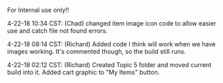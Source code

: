 For Internal use only!!

4-22-18 10:34 CST: (Chad) changed item image icon code to allow easier use and catch file not found errors.

4-22-18 08:14 CST: (Richard) Added code I think will work when we have images working. It's commented though, so the build still runs.

4-22-18 02:12 CST: (Richard) Created Topic 5 folder and moved current build into it. Added cart graphic to "My Items" button.
